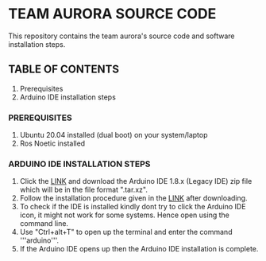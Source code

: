 # TEAM AURORA SOURCE CODE
This repository contains the team aurora's source code and software installation steps.
## TABLE OF CONTENTS
1. Prerequisites
2. Arduino IDE installation steps
### PREREQUISITES
1. Ubuntu 20.04 installed (dual boot) on your system/laptop
2. Ros Noetic installed
### ARDUINO IDE INSTALLATION STEPS
1. Click the [LINK](https://www.arduino.cc/en/software) and download the Arduino IDE 1.8.x (Legacy IDE) zip file which will be in the file format ".tar.xz".
2. Follow the installation procedure given in the [LINK](https://docs.arduino.cc/software/ide-v1/tutorials/Linux) after downloading.
3. To check if the IDE is installed kindly dont try to click the Arduino IDE icon, it might not work for some systems. Hence open using the command line.
4. Use "Ctrl+alt+T" to open up the terminal and enter the command '''arduino'''.
5. If the Arduino IDE opens up then the Arduino IDE installation is complete. 
